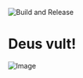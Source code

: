 ![Build and Release](https://github.com/farag2/SophiApp/workflows/Build%20and%20Release/badge.svg)

# Deus vult!

![Image](https://pbs.twimg.com/media/EO_RryfW4AAqq3l?format=png&name=small)
